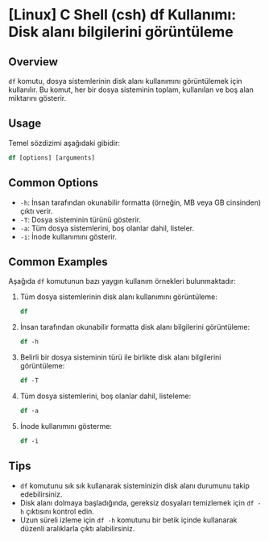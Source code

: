 # [Linux] C Shell (csh) df Kullanımı: Disk alanı bilgilerini görüntüleme

## Overview
`df` komutu, dosya sistemlerinin disk alanı kullanımını görüntülemek için kullanılır. Bu komut, her bir dosya sisteminin toplam, kullanılan ve boş alan miktarını gösterir.

## Usage
Temel sözdizimi aşağıdaki gibidir:
```csh
df [options] [arguments]
```

## Common Options
- `-h`: İnsan tarafından okunabilir formatta (örneğin, MB veya GB cinsinden) çıktı verir.
- `-T`: Dosya sisteminin türünü gösterir.
- `-a`: Tüm dosya sistemlerini, boş olanlar dahil, listeler.
- `-i`: İnode kullanımını gösterir.

## Common Examples
Aşağıda `df` komutunun bazı yaygın kullanım örnekleri bulunmaktadır:

1. Tüm dosya sistemlerinin disk alanı kullanımını görüntüleme:
   ```csh
   df
   ```

2. İnsan tarafından okunabilir formatta disk alanı bilgilerini görüntüleme:
   ```csh
   df -h
   ```

3. Belirli bir dosya sisteminin türü ile birlikte disk alanı bilgilerini görüntüleme:
   ```csh
   df -T
   ```

4. Tüm dosya sistemlerini, boş olanlar dahil, listeleme:
   ```csh
   df -a
   ```

5. İnode kullanımını gösterme:
   ```csh
   df -i
   ```

## Tips
- `df` komutunu sık sık kullanarak sisteminizin disk alanı durumunu takip edebilirsiniz.
- Disk alanı dolmaya başladığında, gereksiz dosyaları temizlemek için `df -h` çıktısını kontrol edin.
- Uzun süreli izleme için `df -h` komutunu bir betik içinde kullanarak düzenli aralıklarla çıktı alabilirsiniz.